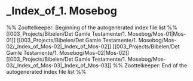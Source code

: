 # _Index_of_1. Mosebog
%% Zoottelkeeper: Beginning of the autogenerated index file list  %%
 [[003_Projects/Bibelen/Det Gamle Testamente/1. Mosebog/Mos-01|Mos-01]]
 [[003_Projects/Bibelen/Det Gamle Testamente/1. Mosebog/Mos-02/_Index_of_Mos-02|_Index_of_Mos-02]]
 [[003_Projects/Bibelen/Det Gamle Testamente/1. Mosebog/Mos-02|Mos-02]]
 [[003_Projects/Bibelen/Det Gamle Testamente/1. Mosebog/Mos-03/_Index_of_Mos-03|_Index_of_Mos-03]]
%% Zoottelkeeper: End of the autogenerated index file list  %%
